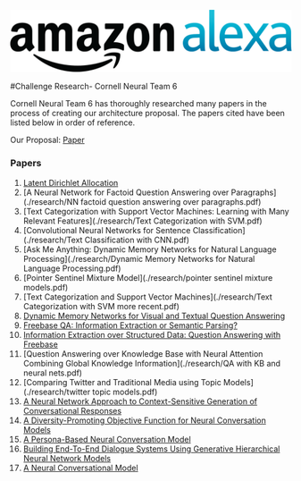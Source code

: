 ![Stabl logo](./research/logo.png)

#Challenge Research- Cornell Neural Team 6


Cornell Neural Team 6 has thoroughly researched many papers in the process of creating our architecture proposal. The papers cited have been listed below in order of reference.

Our Proposal: [Paper](https://github.com/Renmusxd/Alexa-Challenge/blob/master/latex/prop.pdf) 

### Papers 

1. [Latent Dirichlet Allocation](./research/Latent-dirichlet-allocation.pdf)
2. [A Neural Network for Factoid Question Answering over Paragraphs](./research/NN factoid question answering over paragraphs.pdf)
3. [Text Categorization with Support Vector Machines: Learning with Many Relevant Features](./research/Text Categorization with SVM.pdf)
4. [Convolutional Neural Networks for Sentence Classification](./research/Text Classification with CNN.pdf)
5. [Ask Me Anything: Dynamic Memory Networks for Natural Language Processing](./research/Dynamic Memory Networks for Natural Language Processing.pdf)
6. [Pointer Sentinel Mixture Model](./research/pointer sentinel mixture models.pdf)
7. [Text Categorization and Support Vector Machines](./research/Text Categorization with SVM more recent.pdf)
8. [Dynamic Memory Networks for Visual and Textual Question Answering](./research/DMN+.pdf)
9. [Freebase QA: Information Extraction or Semantic Parsing?](./research/yao-ie-sp-acl2014.pdf)
10. [Information Extraction over Structured Data: Question Answering with Freebase](./research/yao-jacana-freebase-acl2014.pdf)
11. [Question Answering over Knowledge Base with Neural Attention Combining Global Knowledge Information](./research/QA with KB and neural nets.pdf)
12. [Comparing Twitter and Traditional Media using Topic Models](./research/twitter topic models.pdf)
13. [A Neural Network Approach to Context-Sensitive Generation of Conversational Responses](./research/1506.06714v1.pdf)
14. [A Diversity-Promoting Objective Function for Neural Conversation Models](./research/1510.03055v3.pdf)
15. [A Persona-Based Neural Conversation Model](./research/1603.06155v2.pdf)
16. [Building End-To-End Dialogue Systems
Using Generative Hierarchical Neural Network Models](./research/1507.04808v3.pdf)
17. [A Neural Conversational Model](./research/1506.05869v3.pdf)